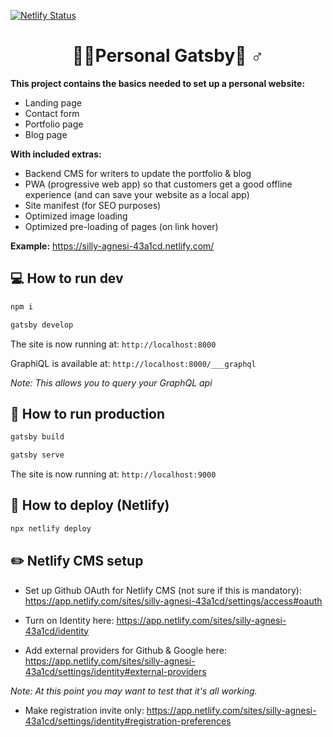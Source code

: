 [![Netlify Status](https://api.netlify.com/api/v1/badges/8280c50c-658d-4ec9-929d-d24edfb48cc1/deploy-status)](https://app.netlify.com/sites/silly-agnesi-43a1cd/deploys)

<h1 align="center">
  🙆‍♀Personal Gatsby🙆‍ ‍♂️
</h1>

**This project contains the basics needed to set up a personal website:**

- Landing page
- Contact form
- Portfolio page
- Blog page

**With included extras:**

- Backend CMS for writers to update the portfolio & blog
- PWA (progressive web app) so that customers get a good offline experience (and can save your website as a local app)
- Site manifest (for SEO purposes)
- Optimized image loading
- Optimized pre-loading of pages (on link hover)

**Example:**
https://silly-agnesi-43a1cd.netlify.com/

## 💻 How to run dev

```sh
npm i
```

```sh
gatsby develop
```

The site is now running at: `http://localhost:8000`

GraphiQL is available at: `http://localhost:8000/___graphql`

_Note: This allows you to query your GraphQL api_

## 🎩 How to run production

```sh
gatsby build
```

```sh
gatsby serve
```

The site is now running at: `http://localhost:9000`

## 💫 How to deploy (Netlify)

```sh
npx netlify deploy
```

## ✏️ Netlify CMS setup

- Set up Github OAuth for Netlify CMS (not sure if this is mandatory):
  https://app.netlify.com/sites/silly-agnesi-43a1cd/settings/access#oauth

- Turn on Identity here:
  https://app.netlify.com/sites/silly-agnesi-43a1cd/identity

- Add external providers for Github & Google here:
  https://app.netlify.com/sites/silly-agnesi-43a1cd/settings/identity#external-providers

_Note: At this point you may want to test that it's all working._

- Make registration invite only:
  https://app.netlify.com/sites/silly-agnesi-43a1cd/settings/identity#registration-preferences
